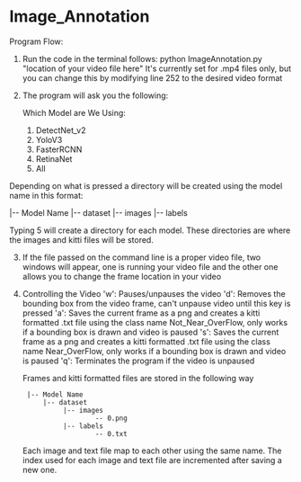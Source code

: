 # Image_Annotation

Program Flow:

1) Run the code in the terminal follows: python ImageAnnotation.py "location of your video file here"
   It's currently set for .mp4 files only, but you can change this by modifying line 252 to the desired video format
2) The program will ask you the following:

    Which Model are We Using:
    1) DetectNet_v2
    2) YoloV3
    3) FasterRCNN
    4) RetinaNet
    5) All
  
  Depending on what is pressed a directory will be created using the model name in this format:
  
  |-- Model Name
    |-- dataset
      |-- images
      |-- labels

  Typing 5 will create a directory for each model. These directories are where the images and kitti files will be stored.
  
3) If the file passed on the command line is a proper video file, two windows will appear, one is running your video file and the other one allows you to change the frame location in your video

4) Controlling the Video
   'w': Pauses/unpauses the video
   'd': Removes the bounding box from the video frame, can't unpause video until this key is pressed
   'a': Saves the current frame as a png and creates a kitti formatted .txt file using the class name Not_Near_OverFlow, only works if a bounding box is drawn
        and video is paused
   's': Saves the current frame as a png and creates a kitti formatted .txt file using the class name Near_OverFlow, only works if a bounding box is drawn
        and video is paused
   'q': Terminates the program if the video is unpaused
   
   Frames and kitti formatted files are stored in the following way
  
  
      	|-- Model Name
		    |-- dataset
			     |-- images
		                 -- 0.png
			     |-- labels
                         -- 0.txt
              
    Each image and text file map to each other using the same name. The index used for each image and text file are incremented after saving a new one.

